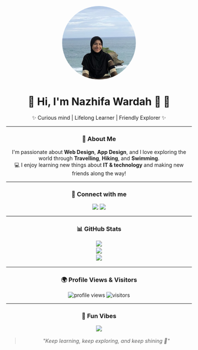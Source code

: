 <!-- PROFILE README by ChatGPT -->

<div align="center">

<img src="HAI.png" alt="Profile Banner" width="200" style="border-radius:50%"/>

# 🌸 Hi, I'm **Nazhifa Wardah** <span class="wave">👋</span> 🌸  
✨ Curious mind | Lifelong Learner | Friendly Explorer ✨  

---

### 💫 About Me  
I'm passionate about **Web Design**, **App Design**, and I love exploring the world through **Travelling**, **Hiking**, and **Swimming**.  
💻 I enjoy learning new things about **IT & technology** and making new friends along the way!  

---

### 🔗 Connect with me  
<p>
<a href="https://www.tiktok.com/@sinazhif"><img src="https://img.shields.io/badge/TikTok-%23000000.svg?&style=for-the-badge&logo=TikTok&logoColor=white" /></a>
<a href="https://instagram.com/nzhfwrd"><img src="https://img.shields.io/badge/Instagram-%23E4405F.svg?&style=for-the-badge&logo=Instagram&logoColor=white" /></a>
</p>

---

### 📊 GitHub Stats  

![](https://github-readme-stats.vercel.app/api?username=zhifa19&show_icons=true&theme=brown)  
![](https://github-readme-streak-stats.herokuapp.com/?user=zhifa19&theme=brown)  
![](https://github-readme-stats.vercel.app/api/top-langs/?username=zhifa19&layout=compact&theme=brown)  

---

### 🌍 Profile Views & Visitors  
<p align="center">
  <img src="https://komarev.com/ghpvc/?username=zhifa19&style=for-the-badge&color=8B4513" alt="profile views"/>
  <img src="https://visitor-badge.laobi.icu/badge?page_id=zhifa19.zhifa19" alt="visitors"/>
</p>

---

### 🎉 Fun Vibes  
<img src="https://i.pinimg.com/originals/4b/22/14/4b22149ef6dd6f3dcb9f5c7797e93854.gif" width="300"/>  

> *"Keep learning, keep exploring, and keep shining 🌟"*  

</div>

<!-- Wave animation -->
<style>
  .wave {
    animation-name: wave-animation;
    animation-duration: 2.5s;
    animation-iteration-count: infinite;
    transform-origin: 70% 70%;
    display: inline-block;
  }

  @keyframes wave-animation {
      0% { transform: rotate( 0.0deg) }
     10% { transform: rotate(14.0deg) }  
     20% { transform: rotate(-8.0deg) }
     30% { transform: rotate(14.0deg) }
     40% { transform: rotate(-4.0deg) }
     50% { transform: rotate(10.0deg) }
     60% { transform: rotate( 0.0deg) }  
    100% { transform: rotate( 0.0deg) }
  }
</style>
